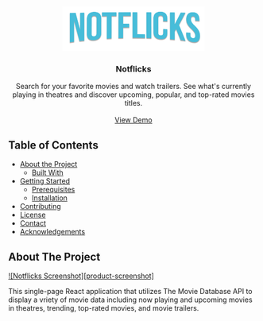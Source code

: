 <p align="center">
  <a href="https://foresthpark.github.io/Notflicks">
    <img src="./src/components/images/notflicks_logo.png" alt="Logo" width="286" height="90">
  </a>

  <h3 align="center">Notflicks</h3>

  <p align="center">
  Search for your favorite movies and watch trailers. See what's currently playing in theatres and discover upcoming, popular, and top-rated movies titles.
    <br />
    <br />
    <a href="https://foresthpark.github.io/Notflicks">View Demo</a>
  </p>
  
<!-- TOC -->
## Table of Contents

* [About the Project](#about-the-project)
  * [Built With](#built-with)
* [Getting Started](#getting-started)
  * [Prerequisites](#prerequisites)
  * [Installation](#installation)
* [Contributing](#contributing)
* [License](#license)
* [Contact](#contact)
* [Acknowledgements](#acknowledgements)

<!-- ABOUT THE PROJECT -->
## About The Project

[![Notflicks Screenshot][product-screenshot]](https://foresthpark.github.io/Notflicks)

This single-page React application that utilizes The Movie Database API to display a vriety of movie data including now playing and upcoming movies in theatres, trending, top-rated movies, and movie trailers.
